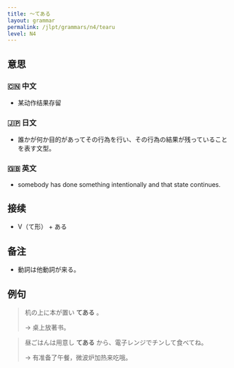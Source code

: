 ```yaml
---
title: 〜てある
layout: grammar
permalink: /jlpt/grammars/n4/tearu
level: N4
---
```


## 意思

### 🇨🇳 中文

- 某动作结果存留

### 🇯🇵 日文

- 誰かが何か目的があってその行為を行い、その行為の結果が残っていることを表す文型。

### 🇬🇧 英文

- somebody has done something intentionally and that state continues.

## 接续

- V（て形） + ある

## 备注

- 動詞は他動詞が来る。

## 例句

> 机の上に本が置い **てある** 。
>
> → 桌上放著书。

> 昼ごはんは用意し **てある** から、電子レンジでチンして食べてね。
>
> → 有准备了午餐，微波炉加热来吃哦。

